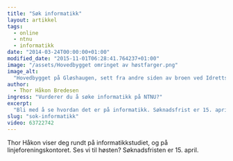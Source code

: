 ```yaml
---
title: "Søk informatikk"
layout: artikkel
tags:
  - online
  - ntnu
  - informatikk
date: "2014-03-24T00:00:00+01:00"
modified_date: "2015-11-01T06:28:41.764237+01:00"
image: "/assets/Hovedbygget omringet av høstfarger.png"
image_alt:
  "Hovedbygget på Gløshaugen, sett fra andre siden av broen ved Idrettssenteret."
author:
  - Thor Håkon Bredesen
ingress: "Vurderer du å søke informatikk på NTNU?"
excerpt:
  "Bli med å se hvordan det er på informatikk. Søknadsfrist er 15. april."
slug: "sok-informatikk"
video: 63722742
---
```


Thor Håkon viser deg rundt på informatikkstudiet, og på linjeforeningskontoret.
Ses vi til høsten? Søknadsfristen er 15. april.
